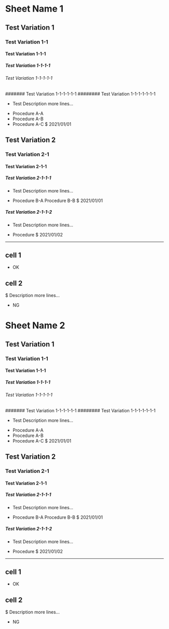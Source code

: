 # Sheet Name 1
## Test Variation 1
### Test Variation 1-1
#### Test Variation 1-1-1
##### Test Variation 1-1-1-1
###### Test Variation 1-1-1-1-1
####### Test Variation 1-1-1-1-1-1
######## Test Variation 1-1-1-1-1-1-1
* Test Description
  more lines...
+ Procedure A-A
+ Procedure A-B
+ Procedure A-C
$ 2021/01/01
## Test Variation 2
### Test Variation 2-1
#### Test Variation 2-1-1
##### Test Variation 2-1-1-1
* Test Description
  more lines...
+ Procedure B-A
  Procedure B-B
$ 2021/01/01
##### Test Variation 2-1-1-2
* Test Description
  more lines...
+ Procedure
$ 2021/01/02
---
## cell 1
+ OK
## cell 2
$ Description
  more lines...
+ NG
# Sheet Name 2
## Test Variation 1
### Test Variation 1-1
#### Test Variation 1-1-1
##### Test Variation 1-1-1-1
###### Test Variation 1-1-1-1-1
####### Test Variation 1-1-1-1-1-1
######## Test Variation 1-1-1-1-1-1-1
* Test Description
  more lines...
+ Procedure A-A
+ Procedure A-B
+ Procedure A-C
$ 2021/01/01
## Test Variation 2
### Test Variation 2-1
#### Test Variation 2-1-1
##### Test Variation 2-1-1-1
* Test Description
  more lines...
+ Procedure B-A
  Procedure B-B
$ 2021/01/01
##### Test Variation 2-1-1-2
* Test Description
  more lines...
+ Procedure
$ 2021/01/02
---
## cell 1
+ OK
## cell 2
$ Description
  more lines...
+ NG
